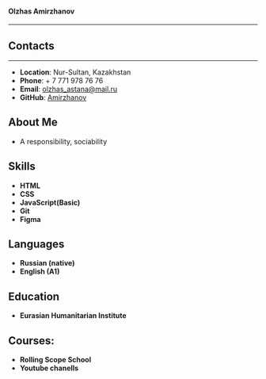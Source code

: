 #### Olzhas Amirzhanov
---
## Contacts
---
* **Location**: Nur-Sultan, Kazakhstan
* **Phone**: + 7 771 978 76 76
* **Email**: olzhas_astana@mail.ru
* **GitHub**: [Amirzhanov](https://github.com/Amirzhanov)

## About Me
* A responsibility, sociability

## Skills
* **HTML**
* **CSS**
* **JavaScript(Basic)**
* **Git**
* **Figma**

## Languages
* **Russian (native)**
* **English (A1)**

 ## Education
* **Eurasian Humanitarian Institute**

## Courses:
* **Rolling Scope School**
* **Youtube chanells**

